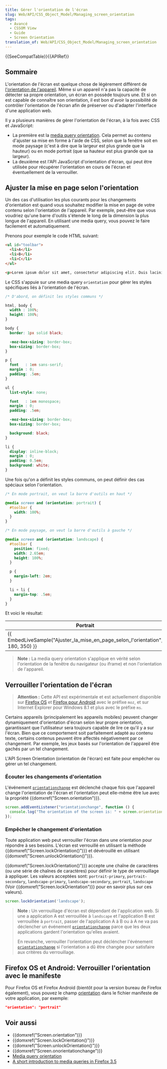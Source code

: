 ```yaml
---
title: Gérer l'orientation de l'écran
slug: Web/API/CSS_Object_Model/Managing_screen_orientation
tags:
  - Avancé
  - CSSOM View
  - Guide
  - Screen Orientation
translation_of: Web/API/CSS_Object_Model/Managing_screen_orientation
---
```


{{SeeCompatTable}}{{APIRef}}

## Sommaire

L'orientation de l'écran est quelque chose de légèrement différent de [l'orientation de l'appareil](/fr/docs/WebAPI/Detecting_device_orientation). Même si un appareil n'a pas la capacité de détecter sa propre orientation, un écran en possède toujours une. Et si on est capable de connaître son orientation, il est bon d'avoir la possibilité de contrôler l'orientation de l'écran afin de préserver ou d'adapter l'interface d'une application web.

Il y a plusieurs manières de gérer l'orientation de l'écran, à la fois avec CSS et JavaScript:

- La première est la [media query orientation](/fr/docs/Web/CSS/Requêtes_média/Utiliser_les_Media_queries#orientation). Cela permet au contenu d'ajuster sa mise en forme à l'aide de CSS, selon que la fenêtre soit en mode paysage (c'est à dire que la largeur est plus grande que la hauteur) ou en mode portrait (que sa hauteur est plus grande que sa largeur).
- La deuxième est l'API JavaScript d'orientation d'écran, qui peut être utilisée pour récupérer l'orientation en cours de l'écran et éventuellement de la verrouiller.

## Ajuster la mise en page selon l'orientation

Un des cas d'utilisation les plus courants pour les changements d'orientation est quand vous souhaitez modifier la mise en page de votre contenu selon l'orientation de l'appareil. Par exemple, peut-être que vous voudriez qu'une barre d'outils s'étende le long de la dimension la plus longue de l'appareil. En utilisant une media query, vous pouvez le faire facilement et automatiquement.

Prenons pour exemple le code HTML suivant:

```html
<ul id="toolbar">
  <li>A</li>
  <li>B</li>
  <li>C</li>
</ul>

<p>Lorem ipsum dolor sit amet, consectetur adipiscing elit. Duis lacinia nisi nec sem viverra vitae fringilla nulla ultricies. In ac est dolor, quis tincidunt leo. Cras commodo quam non tortor consectetur eget rutrum dolor ultricies. Ut interdum tristique dapibus. Nullam quis malesuada est.</p>
```

Le CSS s'appuie sur une media query `orientation` pour gérer les styles spécifiques liés à l'orientation de l'écran.

```css
/* D'abord, on définit les styles communs */

html, body {
  width : 100%;
  height: 100%;
}

body {
  border: 1px solid black;

  -moz-box-sizing: border-box;
  box-sizing: border-box;
}

p {
  font   : 1em sans-serif;
  margin : 0;
  padding: .5em;
}

ul {
  list-style: none;

  font   : 1em monospace;
  margin : 0;
  padding: .5em;

  -moz-box-sizing: border-box;
  box-sizing: border-box;

  background: black;
}

li {
  display: inline-block;
  margin : 0;
  padding: 0.5em;
  background: white;
}
```

Une fois qu'on a définit les styles communs, on peut définir des cas spéciaux selon l'orientation.

```css
/* En mode portrait, on veut la barre d'outils en haut */

@media screen and (orientation: portrait) {
  #toolbar {
    width: 100%;
  }
}

/* En mode paysage, on veut la barre d'outils à gauche */

@media screen and (orientation: landscape) {
  #toolbar {
    position: fixed;
    width: 2.65em;
    height: 100%;
  }

  p {
    margin-left: 2em;
  }

  li + li {
    margin-top: .5em;
  }
}
```

Et voici le résultat:

| Portrait                                                                                                 | Landscape                                                                                                |
| -------------------------------------------------------------------------------------------------------- | -------------------------------------------------------------------------------------------------------- |
| {{ EmbedLiveSample("Ajuster_la_mise_en_page_selon_l'orientation", 180, 350) }} | {{ EmbedLiveSample("Ajuster_la_mise_en_page_selon_l'orientation", 350, 180) }} |

> **Note :** La media query orientation s'applique en vérité selon l'orientation de la fenêtre du navigateur (ou iframe) et non l'orientation de l'appareil.

## Verrouiller l'orientation de l'écran

> **Attention :** Cette API est expérimentale et est actuellement disponible sur [Firefox OS](/fr/docs/Mozilla/Firefox_OS) et [Firefox pour Android](/fr/docs/Mozilla/Firefox_for_Android) avec le préfixe `moz`, et sur Internet Explorer pour Windows 8.1 et plus avec le préfixe `ms`.

Certains appareils (principalement les appareils mobiles) peuvent changer dynamiquement d'orientation d'écran selon leur propre orientation, garantissant que l'utilisateur sera toujours capable de lire ce qu'il y a sur l'écran. Bien que ce comportement soit parfaitement adapté au contenu texte, certains contenus peuvent être affectés négativement par ce changement. Par exemple, les jeux basés sur l'orientation de l'appareil être gachés par un tel changement.

L'API Screen Orientation (orientation de l'écran) est faite pour empêcher ou gérer un tel changement.

### Écouter les changements d'orientation

L'événement [`orientationchange`](/fr/docs/Web/API/Window/orientationchange_event) est déclenché chaque fois que l'appareil change l'orientation de l'écran et l'orientation peut elle-même être lue avec la propriété {{domxref("Screen.orientation")}}.

```js
screen.addEventListener("orientationchange", function () {
  console.log("The orientation of the screen is: " + screen.orientation);
});
```

### Empêcher le changement d'orientation

Toute application web peut verrouiller l'écran dans une orientation pour répondre à ses besoins. L'écran est verrouillé en utilisant la méthode {{domxref("Screen.lockOrientation()")}} et dévérouillé en utilisant {{domxref("Screen.unlockOrientation()")}}.

{{domxref("Screen.lockOrientation()")}} accepte une chaîne de caractères (ou une série de chaînes de caractères) pour définir le type de verrouillage à appliquer. Les valeurs acceptées sont: `portrait-primary`, `portrait-secondary`, `landscape-primary`, `landscape-secondary`, `portrait`, `landscape` (Voir {{domxref("Screen.lockOrientation")}} pour en savoir plus sur ces valeurs).

```js
screen.lockOrientation('landscape');
```

> **Note :** Un verrouillage d'écran est dépendant de l'application web. Si une a application A est verrouillée à `landscape` et l'application B est verrouillée à `portrait`, passer de l'application A à B ou à A ne va pas déclencher un événement [`orientationchange`](/fr/docs/Web/API/Window/orientationchange_event) parce que les deux applications gardent l'orientation qu'elles avaient.
>
> En revanche, verrouiller l'orientation peut décléncher l'événement [`orientationchange`](/fr/docs/Web/API/Window/orientationchange_event) si l'orientation a dû être changée pour satisfaire aux critères du verrouillage.

## Firefox OS et Android: Verrouiller l'orientation avec le manifeste

Pour Firefox OS et Firefox Android (bientôt pour la version bureau de Firefox également), vous pouvez le champ [orientation](/fr/Apps/Build/Manifest#orientation) dans le fichier manifeste de votre application, par exemple:

```json
"orientation": "portrait"
```

## Voir aussi

- {{domxref("Screen.orientation")}}
- {{domxref("Screen.lockOrientation()")}}
- {{domxref("Screen.unlockOrientation()")}}
- {{domxref("Screen.onorientationchange")}}
- [Media query orientation](/fr/docs/Web/CSS/Requêtes_média/Utiliser_les_Media_queries#orientation)
- [A short introduction to media queries in Firefox 3.5](http://hacks.mozilla.org/2009/06/media-queries/)
